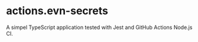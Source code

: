 # actions.evn-secrets
A simpel TypeScript application tested with Jest and GitHub Actions Node.js CI. 
